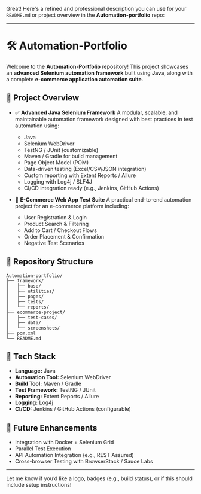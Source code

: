 Great! Here's a refined and professional description you can use for your `README.md` or project overview in the **Automation-portfolio** repo:

---

# 🛠️ Automation-Portfolio

Welcome to the **Automation-Portfolio** repository! This project showcases an **advanced Selenium automation framework** built using **Java**, along with a complete **e-commerce application automation suite**.

## 🚀 Project Overview

* ✅ **Advanced Java Selenium Framework**
  A modular, scalable, and maintainable automation framework designed with best practices in test automation using:

  * Java
  * Selenium WebDriver
  * TestNG / JUnit (customizable)
  * Maven / Gradle for build management
  * Page Object Model (POM)
  * Data-driven testing (Excel/CSV/JSON integration)
  * Custom reporting with Extent Reports / Allure
  * Logging with Log4j / SLF4J
  * CI/CD integration ready (e.g., Jenkins, GitHub Actions)

* 🛒 **E-Commerce Web App Test Suite**
  A practical end-to-end automation project for an e-commerce platform including:

  * User Registration & Login
  * Product Search & Filtering
  * Add to Cart / Checkout Flows
  * Order Placement & Confirmation
  * Negative Test Scenarios

## 📂 Repository Structure

```
Automation-portfolio/
├── framework/
│   ├── base/
│   ├── utilities/
│   ├── pages/
│   ├── tests/
│   └── reports/
├── ecommerce-project/
│   ├── test-cases/
│   ├── data/
│   └── screenshots/
├── pom.xml
└── README.md
```

## 🔧 Tech Stack

* **Language:** Java
* **Automation Tool:** Selenium WebDriver
* **Build Tool:** Maven / Gradle
* **Test Framework:** TestNG / JUnit
* **Reporting:** Extent Reports / Allure
* **Logging:** Log4j
* **CI/CD:** Jenkins / GitHub Actions (configurable)

## 🧩 Future Enhancements

* Integration with Docker + Selenium Grid
* Parallel Test Execution
* API Automation Integration (e.g., REST Assured)
* Cross-browser Testing with BrowserStack / Sauce Labs

---

Let me know if you’d like a logo, badges (e.g., build status), or if this should include setup instructions!
